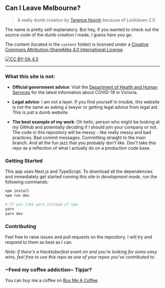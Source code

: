 ## Can I Leave Melbourne?

> A really dumb creation by [Terence Huynh](https://terencehuynh.com) because of
> Lockdown 2.0

The name is pretty self-explanatory. But hey, if you wanted to check out the
source code of the dumb creation I made, I guess here you go.

The content (located in the `content` folder) is licensed under a [Creative
Commons Attribution-ShareAlike 4.0 International License][cc-by-sa].

[![CC BY-SA 4.0][cc-by-sa-image]][cc-by-sa]

---

### What this site is not:

- **Official government advice**: Visit the
  [Department of Health and Human Services](https://www.dhhs.vic.gov.au/coronavirus)
  for the latest information about COVID-19 in Victoria.

- **Legal advice**: I am not a layer. If you find yourself in trouble, this
  website is not the same as asking a lawyer or getting legal advice from legal
  aid. This is just a dumb website.

- **The best example of my work**: Oh hello, person who might be looking at my
  GitHub and potentially deciding if I should join your company or not. The code
  in this repository will be messy - like really messy and bad practices. Bad
  commit messages. Committing straight to the main branch. And all the fun jazz
  that you probably don't like. Don't take this repo as a reflection of what I
  actually do on a production code base.

### Getting Started

This app uses Next.js and TypeScript. To download all the dependencies and
immediately get started running this site in _development mode_, run the
following commands:

```bash
npm install
npm run dev

# If you like yarn instead of npm
yarn
yarn dev
```

### Contributing

Feel free to raise issues and pull requests on the repository. I will try and
respond to them as best as I can.

_Note: if there's a Hacktoberfest event on and you're looking for some easy
wins, feel free to use this repo as one of your repos you've contributed to._

### ~Feed my coffee addiction~ Tipjar?

You can buy me a coffee on
[Buy Me A Coffee](https://www.buymeacoffee.com/terencehuynh).

[cc-by-sa]: http://creativecommons.org/licenses/by-sa/4.0/
[cc-by-sa-image]: https://licensebuttons.net/l/by-sa/4.0/88x31.png
